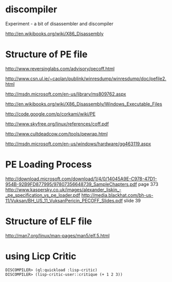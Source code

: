 discompiler
===========

Experiment - a bit of disassembler and discompiler

http://en.wikibooks.org/wiki/X86_Disassembly


Structure of PE file
====================

http://www.reversinglabs.com/advisory/pecoff.html

http://www.csn.ul.ie/~caolan/publink/winresdump/winresdump/doc/pefile2.html

http://msdn.microsoft.com/en-us/library/ms809762.aspx

http://en.wikibooks.org/wiki/X86_Disassembly/Windows_Executable_Files

http://code.google.com/p/corkami/wiki/PE

http://www.skyfree.org/linux/references/coff.pdf

http://www.cultdeadcow.com/tools/pewrap.html

http://msdn.microsoft.com/en-us/windows/hardware/gg463119.aspx

PE Loading Process
===============

http://download.microsoft.com/download/1/4/0/14045A9E-C978-47D1-954B-92B9FD877995/97807356648739_SampleChapters.pdf  page 373
http://www.kaspersky.co.uk/images/alexander_liskin_-_pe_specification_vs_pe_loader.pdf
http://media.blackhat.com/bh-us-11/Vuksan/BH_US_11_VuksanPericin_PECOFF_Slides.pdf slide 39


Structure of ELF file
=====================

http://man7.org/linux/man-pages/man5/elf.5.html



using Licp Critic
=====================

    DISCOMPILER> (ql:quickload :lisp-critic)
    DISCOMPILER> (lisp-critic-user::critique (+ 1 2 3))
